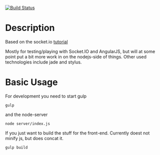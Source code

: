 [![Build Status](https://travis-ci.org/nsev/webchat.svg?branch=master)](https://travis-ci.org/nsev/webchat)

# Description

Based on the socket.io [tutorial](http://socket.io/get-started/chat/)

Mostly for testing/playing with Socket.IO and AngularJS, but will at some point put a bit more work in on the nodejs-side of things. Other used technologies include jade and stylus.

# Basic Usage

For development you need to start gulp 

```
gulp
```

and the node-server

```
node server/index.js
```

If you just want to build the stuff for the front-end. Currently doest not minify js, but does concat it. 
```
gulp build
```